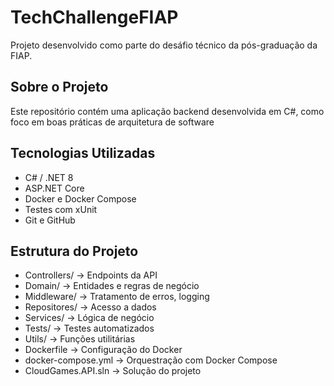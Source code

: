 # TechChallengeFIAP
Projeto desenvolvido como parte do desáfio técnico da pós-graduação da FIAP.

## Sobre o Projeto
Este repositório contém uma aplicação backend desenvolvida em C#, como foco em boas práticas de arquitetura de software

## Tecnologias Utilizadas
- C# / .NET 8
- ASP.NET Core
- Docker e Docker Compose
- Testes com xUnit
- Git e GitHub

## Estrutura do Projeto
- Controllers/ -> Endpoints da API
- Domain/ -> Entidades e regras de negócio
- Middleware/ -> Tratamento de erros, logging
- Repositores/ -> Acesso a dados
- Services/ -> Lógica de negócio
- Tests/ -> Testes automatizados
- Utils/ -> Funções utilitárias
- Dockerfile -> Configuração do Docker
- docker-compose.yml -> Orquestração com Docker Compose
- CloudGames.API.sln -> Solução do projeto
